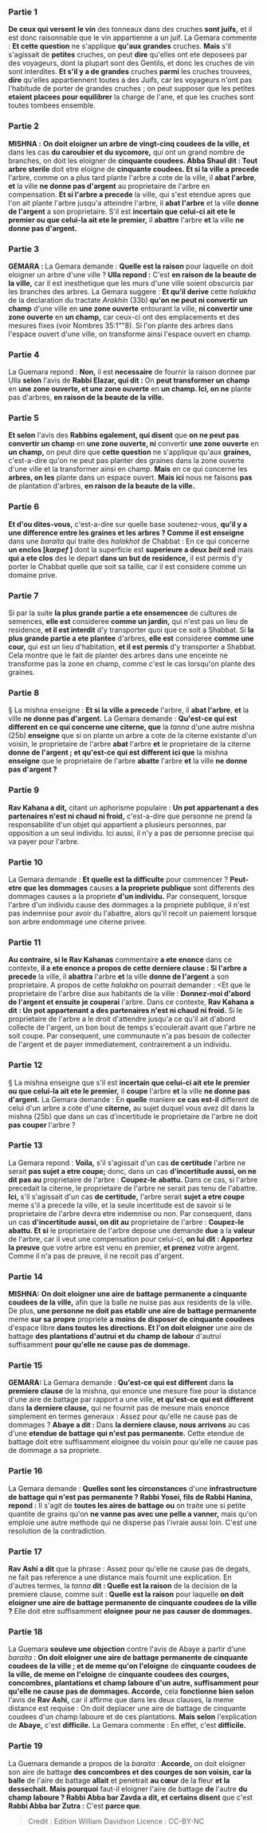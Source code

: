 
### Partie 1
<b>De ceux qui versent le vin</b> des tonneaux dans des cruches <b>sont juifs,</b> et il est donc raisonnable que le vin appartienne a un juif. La Gemara commente : <b>Et cette question</b> ne s'applique <b>qu'aux grandes</b> cruches. <b>Mais</b> s'il s'agissait de <b>petites</b> cruches, on peut <b>dire</b> qu'elles ont ete deposees par des voyageurs,</b> dont la plupart sont des Gentils, et donc les cruches de vin sont interdites. <b>Et s'il y a de grandes</b> cruches <b>parmi</b> les cruches trouvees, <b>dire</b> qu'elles appartiennent toutes a des Juifs, car les voyageurs n'ont pas l'habitude de porter de grandes cruches ; on peut supposer que les petites <b>etaient placees pour equilibrer</b> la charge de l'ane, et que les cruches sont toutes tombees ensemble.

### Partie 2
<strong>MISHNA :</strong> <b>On doit eloigner un arbre de vingt-cinq coudees de la ville, et</b> dans les cas <b>du caroubier et du sycomore,</b> qui ont un grand nombre de branches, on doit les eloigner de <b>cinquante coudees. Abba Shaul dit : Tout arbre sterile</b> doit etre eloigne de <b>cinquante coudees. Et si la ville a precede</b> l'arbre, comme on a plus tard plante l'arbre a cote de la ville, il <b>abat l'arbre</b>, <b>et</b> la ville <b>ne donne pas d'argent</b> au proprietaire de l'arbre en compensation. <b>Et si l'arbre a precede</b> la ville, qui s'est etendue apres que l'on ait plante l'arbre jusqu'a atteindre l'arbre, il <b>abat l'arbre</b> et</b> la ville <b>donne de l'argent</b> a son proprietaire. S'il est <b>incertain que celui-ci ait ete le premier ou que celui-la ait ete le premier,</b> il <b>abattre</b> l'arbre <b>et</b> la ville <b>ne donne pas d'argent.</b>

### Partie 3
<strong>GEMARA : </strong>La Gemara demande : <b>Quelle est la raison</b> pour laquelle on doit eloigner un arbre d'une ville ? <b>Ulla repond :</b> C'est <b>en raison de la beaute de la ville,</b> car il est inesthetique que les murs d'une ville soient obscurcis par les branches des arbres. La Gemara suggere : <b>Et qu'il derive</b> cette <i>halakha</i> de la declaration du tractate <i>Arakhin</i> (33b) <b>qu'on ne peut ni convertir un champ</b> d'une ville en <b>une zone ouverte</b> entourant la ville, <b>ni convertir</b> <b>une zone ouverte</b> en <b>un champ,</b> car ceux-ci ont des emplacements et des mesures fixes (voir Nombres 35:1""8). Si l'on plante des arbres dans l'espace ouvert d'une ville, on transforme ainsi l'espace ouvert en champ.

### Partie 4
La Guemara repond : <b>Non,</b> il est <b>necessaire</b> de fournir la raison donnee par Ulla <b>selon</b> l'avis de <b>Rabbi Elazar, qui dit :</b> On <b>peut transformer un champ</b> en <b>une zone ouverte, et une zone ouverte</b> en <b>un champ. Ici, on ne</b> plante pas d'arbres, <b>en raison de la beaute de la ville.</b>

### Partie 5
<b>Et selon</b> l'avis des <b>Rabbins egalement, qui disent</b> que <b>on ne peut pas convertir un champ</b> en <b>une zone ouverte, ni</b> convertir <b>une zone ouverte</b> en <b>un champ,</b> on peut dire que <b>cette question</b> ne s'applique qu'aux <b>graines,</b> c'est-a-dire qu'on ne peut pas planter des graines dans la zone ouverte d'une ville et la transformer ainsi en champ. <b>Mais</b> en ce qui concerne les <b>arbres, on les</b> plante dans un espace ouvert. <b>Mais ici</b> nous ne faisons <b>pas</b> de plantation d'arbres, <b>en raison de la beaute de la ville.</b>

### Partie 6
<b>Et d'ou dites-vous,</b> c'est-a-dire sur quelle base soutenez-vous, <b>qu'il y a <b>une difference entre les graines et les arbres</b> ? Comme il est enseigne</b> dans une <i>baraita</i> qui traite des <i>halakhot</i> de Chabbat : En ce qui concerne <b>un enclos [<i>karpef</i> ]</b> dont la superficie est <b>superieure a deux <i>beit seâ</i></b> mais <b>qui a ete clos</b> des le depart <b>dans un but de residence,</b> il est permis d'y porter le Chabbat quelle que soit sa taille, car il est considere comme un domaine prive.

### Partie 7
Si par la suite <b>la plus grande partie a ete ensemencee</b> de cultures de semences, <b>elle est</b> consideree <b>comme un jardin,</b> qui n'est pas un lieu de residence, <b>et il est interdit</b> d'y transporter quoi que ce soit a Shabbat. Si <b>la plus grande partie a ete plantee</b> d'arbres, <b>elle est</b> consideree <b>comme une cour,</b> qui est un lieu d'habitation, <b>et il est permis</b> d'y transporter a Shabbat. Cela montre que le fait de planter des arbres dans une enceinte ne transforme pas la zone en champ, comme c'est le cas lorsqu'on plante des graines.

### Partie 8
§ La mishna enseigne : <b>Et si la ville a precede</b> l'arbre, il <b>abat l'arbre</b>, <b>et</b> la ville <b>ne donne pas d'argent.</b> La Gemara demande : <b>Qu'est-ce qui est different en ce qui concerne une citerne, que</b> la <i>tanna</i> d'une autre mishna (25b) <b>enseigne</b> que si on plante un arbre a cote de la citerne existante d'un voisin, le proprietaire de l'arbre <b>abat</b> l'arbre <b>et</b> le proprietaire de la citerne <b>donne de l'argent ; et qu'est-ce qui est different ici que</b> la mishna <b>enseigne</b> que le proprietaire de l'arbre <b>abatte</b> l'arbre <b>et</b> la ville <b>ne donne pas d'argent ? </b>

### Partie 9
<b>Rav Kahana a dit,</b> citant un aphorisme populaire : <b>Un pot appartenant a des partenaires n'est ni chaud ni froid,</b> c'est-a-dire que personne ne prend la responsabilite d'un objet qui appartient a plusieurs personnes, par opposition a un seul individu. Ici aussi, il n'y a pas de personne precise qui va payer pour l'arbre.

### Partie 10
La Gemara demande : <b>Et quelle est la difficulte</b> pour commencer ? <b>Peut-etre que les dommages</b> causes <b>a la propriete publique</b> sont differents des dommages</b> causes a la propriete <b>d'un individu.</b> Par consequent, lorsque l'arbre d'un individu cause des dommages a la propriete publique, il n'est pas indemnise pour avoir du l'abattre, alors qu'il recoit un paiement lorsque son arbre endommage une citerne privee.

### Partie 11
<b>Au contraire, si le Rav Kahanas</b> commentaire <b>a ete enonce</b> dans ce contexte, <b>il a ete enonce a propos de cette derniere clause : Si l'arbre a precede</b> la ville, il <b>abattra</b> l'arbre <b>et</b> la ville <b>donne de l'argent</b> a son proprietaire. A propos de cette <i>halakha</i> on pourrait demander : <Et que le proprietaire de l'arbre dise aux habitants de la ville : <b>Donnez-moi d'abord de l'argent et ensuite je couperai</b> l'arbre. Dans ce contexte, <b>Rav Kahana a dit : Un pot appartenant a des partenaires n'est ni chaud ni froid.</b> Si le proprietaire de l'arbre a le droit d'attendre jusqu'a ce qu'il ait d'abord collecte de l'argent, un bon bout de temps s'ecoulerait avant que l'arbre ne soit coupe. Par consequent, une communaute n'a pas besoin de collecter de l'argent et de payer immediatement, contrairement a un individu.

### Partie 12
§ La mishna enseigne que s'il est <b>incertain que celui-ci ait ete le premier ou que celui-la ait ete le premier,</b> il <b>coupe</b> l'arbre <b>et</b> la ville <b>ne donne pas d'argent.</b> La Gemara demande : En <b>quelle</b> maniere <b>ce cas est-il</b> different de</b> celui d'un arbre a cote d'une <b>citerne,</b> au sujet duquel vous avez dit</b> dans la mishna (25b) que dans un cas d'incertitude le proprietaire de l'arbre ne doit <b>pas couper</b> l'arbre ?

### Partie 13
La Gemara repond : <b>Voila,</b> s'il s'agissait d'un cas <b>de certitude</b> l'arbre ne serait <b>pas sujet a etre coupe;</b> donc, dans un cas <b>d'incertitude aussi, on ne dit pas au</b> proprietaire de l'arbre : <b>Coupez-le</b> <b>abattu.</b> Dans ce cas, si l'arbre precedait la citerne, le proprietaire de l'arbre ne serait pas tenu de l'abattre. <b>Ici,</b> s'il s'agissait d'un cas <b>de certitude,</b> l'arbre serait <b>sujet a etre coupe</b> meme s'il a precede la ville, et la seule incertitude est de savoir si le proprietaire de l'arbre devra etre indemnise ou non. Par consequent, dans un cas <b>d'incertitude aussi, on dit au</b> proprietaire de l'arbre : <b>Coupez-le</b> <b>abattu. Et si</b> le proprietaire de l'arbre depose une demande <b>due</b> a la <b>valeur</b> de l'arbre, car il veut une compensation pour celui-ci, <b>on lui dit : Apportez la preuve</b> que votre arbre est venu en premier, <b>et prenez</b> votre argent. Comme il n'a pas de preuve, il ne recoit pas d'argent.

### Partie 14
<strong>MISHNA:</strong> <b>On doit eloigner une aire de battage permanente a cinquante coudees de la ville,</b> afin que la balle ne nuise pas aux residents de la ville. De plus, <b>une personne ne doit pas etablir une aire de battage permanente</b> meme <b>sur sa propre</b> propriete <b>a moins de disposer de cinquante coudees</b> d'espace libre <b>dans toutes les directions. Et l'on doit eloigner</b> une aire de battage <b>des plantations d'autrui et du</b> <b>champ de labour</b> d'autrui suffisamment <b>pour qu'elle ne cause pas de dommage.</b>

### Partie 15
<strong>GEMARA:</strong> La Gemara demande : <b>Qu'est-ce qui est different</b> dans <b>la premiere clause</b> de la mishna, qui enonce une mesure fixe pour la distance d'une aire de battage par rapport a une ville, <b>et qu'est-ce qui est different</b> dans <b>la derniere clause,</b> qui ne fournit pas de mesure mais enonce simplement en termes generaux : Assez pour qu'elle ne cause pas de dommages ? <b>Abaye a dit :</b> Dans <b>la derniere clause, nous arrivons</b> au cas d'une <b>etendue de battage qui n'est pas permanente.</b> Cette etendue de battage doit etre suffisamment eloignee du voisin pour qu'elle ne cause pas de dommage a sa propriete.

### Partie 16
La Gemara demande : <b>Quelles sont les circonstances</b> d'une <b>infrastructure de battage qui n'est pas permanente ? Rabbi Yosei, fils de Rabbi Hanina, repond :</b> Il s'agit de <b>toutes les aires de battage</b> <b>ou</b> on traite une si petite quantite de grains qu'on <b>ne vanne pas avec une pelle a vanner,</b> mais qu'on emploie une autre methode qui ne disperse pas l'ivraie aussi loin. C'est une resolution de la contradiction.

### Partie 17
<b>Rav Ashi a dit</b> que la phrase : Assez pour qu'elle ne cause pas de degats, ne fait pas reference a une distance mais fournit une explication. En d'autres termes, la <i>tanna</i> <b>dit : Quelle est la raison</b> de la decision de la premiere clause, comme suit : <b>Quelle est la raison</b> pour laquelle <b>on doit eloigner une aire de battage permanente de cinquante coudees de la ville ?</b> Elle doit etre suffisamment <b>eloignee</b> <b>pour ne pas causer de dommages.</b>

### Partie 18
La Guemara <b>souleve une objection</b> contre l'avis de Abaye a partir d'une <i>baraita</i> : <b>On doit eloigner une aire de battage permanente de cinquante coudees de la ville ; et de meme qu'on l'eloigne</b> de <b>cinquante coudees de la ville, de meme on l'eloigne</b> de <b>cinquante coudees des courges, concombres, plantations et champ laboure d'un autre, suffisamment pour qu'elle ne cause pas de dommages. Accorde,</b> cela <b>fonctionne bien selon</b> l'avis de <b>Rav Ashi,</b> car il affirme que dans les deux clauses, la meme distance est requise : On doit deplacer une aire de battage de cinquante coudees d'un champ laboure et de ces plantations. <b>Mais selon</b> l'explication de <b>Abaye,</b> c'est <b>difficile.</b> La Gemara commente : En effet, c'est <b>difficile.</b>

### Partie 19
La Guemara demande a propos de la <i>baraita</i> : <b>Accorde,</b> on doit eloigner son aire de battage <b>des <b>concombres et des courges</b> de son voisin, car la balle</b> de l'aire de battage <b>allait</b> et penetrait <b>au cœur</b> de la fleur <b>et la dessechait. Mais pourquoi</b> faut-il eloigner l'aire de battage <b>de</b> l'autre <b>du champ laboure ? Rabbi Abba bar Zavda a dit, et certains disent</b> que c'est <b>Rabbi Abba bar Zutra :</b> C'est <b>parce que</b>.

>Credit : Edition William Davidson
>Licence : CC-BY-NC